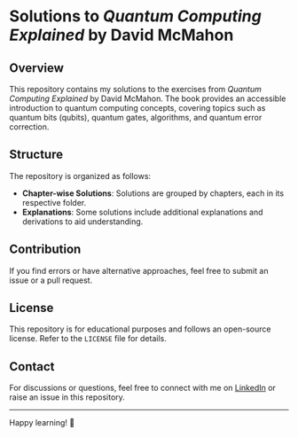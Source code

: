 # Solutions to _Quantum Computing Explained_ by David McMahon

## Overview
This repository contains my solutions to the exercises from *Quantum Computing Explained* by David McMahon. The book provides an accessible introduction to quantum computing concepts, covering topics such as quantum bits (qubits), quantum gates, algorithms, and quantum error correction.

## Structure
The repository is organized as follows:
- **Chapter-wise Solutions**: Solutions are grouped by chapters, each in its respective folder.
- **Explanations**: Some solutions include additional explanations and derivations to aid understanding.

## Contribution
If you find errors or have alternative approaches, feel free to submit an issue or a pull request.

## License
This repository is for educational purposes and follows an open-source license. Refer to the `LICENSE` file for details.

## Contact
For discussions or questions, feel free to connect with me on [LinkedIn](https://www.linkedin.com/in/your-profile) or raise an issue in this repository.

---
Happy learning! 🚀


